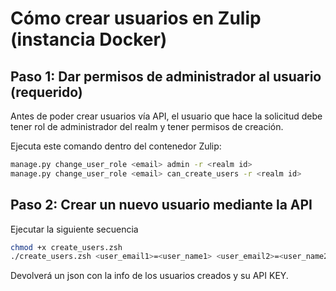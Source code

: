# Cómo crear usuarios en Zulip (instancia Docker)

## Paso 1: Dar permisos de administrador al usuario (requerido)

Antes de poder crear usuarios vía API, el usuario que hace la solicitud debe tener rol de administrador del realm y tener permisos de creación.

Ejecuta este comando dentro del contenedor Zulip:

```bash
manage.py change_user_role <email> admin -r <realm id>
manage.py change_user_role <email> can_create_users -r <realm id>
```

## Paso 2: Crear un nuevo usuario mediante la API
Ejecutar la siguiente secuencia
```bash
chmod +x create_users.zsh
./create_users.zsh <user_email1>=<user_name1> <user_email2>=<user_name2> <user_email3>=<user_name3>
```

Devolverá un json con la info de los usuarios creados y su API KEY.
